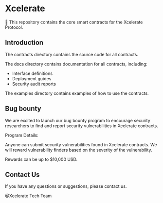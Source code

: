 # Xcelerate

🚀 This repository contains the core smart contracts for the Xcelerate Protocol.

## Introduction

The contracts directory contains the source code for all contracts.

The docs directory contains documentation for all contracts, including:
- Interface definitions
- Deployment guides
- Security audit reports

The examples directory contains examples of how to use the contracts.


## Bug bounty

We are excited to launch our bug bounty program to encourage security researchers to find and report security vulnerabilities in Xcelerate contracts.

Program Details:

Anyone can submit security vulnerabilities found in Xcelerate contracts.
We will reward vulnerability finders based on the severity of the vulnerability.

Rewards can be up to $10,000 USD.


## Contact Us

If you have any questions or suggestions, please contact us.


@Xcelerate Tech Team